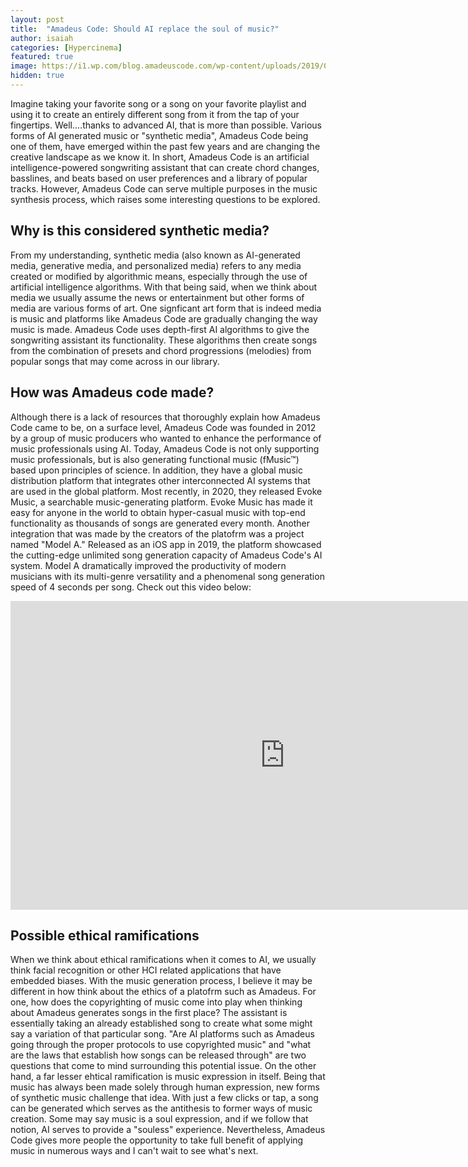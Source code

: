 ```yaml
---
layout: post
title:  "Amadeus Code: Should AI replace the soul of music?"
author: isaiah
categories: [Hypercinema]
featured: true
image: https://i1.wp.com/blog.amadeuscode.com/wp-content/uploads/2019/05/20190517_FI_regenrhythm.png?resize=1024%2C512&ssl=1
hidden: true
---
```


Imagine taking your favorite song or a song on your favorite playlist and using it to create an entirely different song from it from the tap of your fingertips. Well....thanks to advanced AI, that is more than possible. Various forms of AI generated music or "synthetic media", Amadeus Code being one of them, have emerged within the past few years and are changing the creative landscape as we know it. In short, Amadeus Code is an artificial intelligence-powered songwriting assistant that can create chord changes, basslines, and beats based on user preferences and a library of popular tracks. However, Amadeus Code can serve multiple purposes in the music synthesis process, which raises some interesting questions to be explored.


## Why is this considered synthetic media?
From my understanding, synthetic media (also known as AI-generated media, generative media, and personalized media) refers to any media created or modified by algorithmic means, especially through the use of artificial intelligence algorithms. With that being said, when we think about media we usually assume the news or entertainment but other forms of media are various forms of art. One signficant art form that is indeed media is music and platforms like Amadeus Code are gradually changing the way music is made. Amadeus Code uses  depth-first AI algorithms to give the songwriting assistant its functionality. These algorithms then create songs from the combination of presets and chord progressions (melodies) from popular songs that may come across in our library.

## How was Amadeus code made?
Although there is a lack of resources that thoroughly explain how Amadeus Code came to be, on a surface level, Amadeus Code was founded in 2012 by a group of music producers who wanted to enhance the performance of music professionals using AI. Today, Amadeus Code is not only supporting music professionals, but is also generating functional music (fMusic™) based upon principles of science. In addition, they have a global music distribution platform that integrates other interconnected AI systems that are used in the global platform. Most recently, in 2020, they released Evoke Music, a searchable music-generating platform. Evoke Music has made it easy for anyone in the world to obtain hyper-casual music with top-end functionality as thousands of songs are generated every month. Another integration that was made by the creators of the platofrm was a project named "Model A." Released as an iOS app in 2019, the platform showcased the cutting-edge unlimited song generation capacity of Amadeus Code's AI system. Model A dramatically improved the productivity of modern musicians with its multi-genre versatility and a phenomenal song generation speed of 4 seconds per song. Check out this video below: 

<iframe width="878" height="494" src="https://www.youtube.com/embed/J3-vydxepm4" title="YouTube video player" frameborder="0" allow="accelerometer; autoplay; clipboard-write; encrypted-media; gyroscope; picture-in-picture" allowfullscreen></iframe>

## Possible ethical ramifications 
When we think about ethical ramifications when it comes to AI, we usually think facial recognition or other HCI related applications that have embedded biases. With the music generation process, I believe it may be different in how think about the ethics of a platofrm such as Amadeus. For one, how does the copyrighting of music come into play when thinking about Amadeus generates songs in the first place? The assistant is essentially taking an already established song to create what some might say a variation of that particular song. "Are AI platforms such as Amadeus going through the proper protocols to use copyrighted music" and "what are the laws that establish how songs can be released through" are two questions that come to mind surrounding this potential issue. On the other hand, a far lesser ehtical ramification is music expression in itself. Being that music has always been made solely through human expression, new forms of synthetic music challenge that idea. With just a few clicks or tap, a song can be generated which serves as the antithesis to former ways of music creation. Some may say music is a soul expression, and if we follow that notion, AI serves to provide a "souless" experience. Nevertheless,  Amadeus Code gives more people the opportunity to take full benefit of applying music in numerous ways and I can't wait to see what's next.

